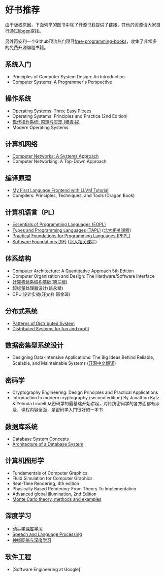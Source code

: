 # 好书推荐
由于版权原因，下面列举的图书中除了开源书籍提供了链接，其他的资源请大家自行通过[libgen](http://libgen.is/)查找。

另外再安利一个Github顶流热门项目[free-programming-books](https://github.com/EbookFoundation/free-programming-books)，收集了非常多的免费开源编程书籍。

## 系统入门
- Principles of Computer System Design: An Introduction
- Computer Systems: A Programmer's Perspective
## 操作系统
- [Operating Systems: Three Easy Pieces](https://pages.cs.wisc.edu/~remzi/OSTEP/)
- Operating Systems: Principles and Practice (2nd Edition)
- [现代操作系统: 原理与实现 (银杏书)](https://ipads.se.sjtu.edu.cn/mospi/)
- Modern Operating Systems
## 计算机网络
- [Computer Networks: A Systems Approach](https://book.systemsapproach.org/foreword.html)
- Computer Networking: A Top-Down Approach
## 编译原理
- [My First Language Frontend with LLVM Tutorial](https://llvm.org/docs/tutorial/MyFirstLanguageFrontend/index.html)
- Compilers: Principles, Techniques, and Tools (Dragon Book)
## 计算机语言（PL）
- [Essentials of Programming Languages (EOPL)](https://eopl3.com/)
- [Types and Programming Languages (TAPL)](https://www.cis.upenn.edu/~bcpierce/tapl/) ([北大相关课程](https://xiongyingfei.github.io/DPPL/2021/main.htm))
- [Practical Foundations for Programming Languages (PFPL)](https://www.cs.cmu.edu/~rwh/pfpl.html)
- [Software Foundations (SF)](https://softwarefoundations.cis.upenn.edu/) ([北大相关课程](https://xiongyingfei.github.io/SF/2021/))
## 体系结构
- Computer Architecture: A Quantitative Approach 5th Edition
- Computer Organization and Design: The Hardware/Software Interface
- [计算机体系结构基础(第三版)](https://github.com/foxsen/archbase)
- 超标量处理器设计(姚永斌)
- CPU 设计实战(汪文祥 邢金璋)
## 分布式系统
- [Patterns of Distributed System](https://github.com/dreamhead/patterns-of-distributed-systems)
- [Distributed Systems for fun and profit](http://book.mixu.net/distsys/index.html)
## 数据密集型系统设计
- Designing Data-Intensive Applications: The Big Ideas Behind Reliable, Scalable, and Maintainable Systems ([开源中文翻译](https://github.com/Vonng/ddia))
## 密码学
- Cryptography Engineering: Design Principles and Practical Applications
- Introduction to modern cryptography (second edition)
          By Jonathon Katz & Yehuda Lindell
          从密码学的最基础开始讲起，对传统密码学的各方面都有涉及，课程内容全面，是密码学入门很好的一本书
## 数据库系统
- Database System Concepts
- [Architecture of a Database System](https://dsf.berkeley.edu/papers/fntdb07-architecture.pdf)
## 计算机图形学
- Fundamentals of Computer Graphics
- Fluid Simulation for Computer Graphics
- Real-Time Rendering, 4th edition
- Physically Based Rendering: From Theory To Implementation
- Advanced global illumination, 2nd Edition
- [Monte Carlo theory, methods and examples](https://artowen.su.domains/mc/)
## 深度学习
- [动手学深度学习](http://tangshusen.me/Dive-into-DL-PyTorch/#/)
- [Speech and Language Processing](https://web.stanford.edu/~jurafsky/slp3/)
- [神经网络与深度学习](https://nndl.github.io/)
## 软件工程
- [Software Engineering at Google]